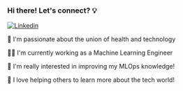 ### Hi there! Let's connect? 💡

[![Linkedin](https://img.shields.io/badge/-LinkedIn-222222?style=flat-square&logo=Linkedin&logoColor=white&link=https://www.linkedin.com/in/amandafbri/)](https://www.linkedin.com/in/amandafbri/)

💙 I'm passionate about the union of health and technology 

👩‍💻 I'm currently working as a Machine Learning Engineer

🤖 I'm really interested in improving my MLOps knowledge!

💖 I love helping others to learn more about the tech world!
